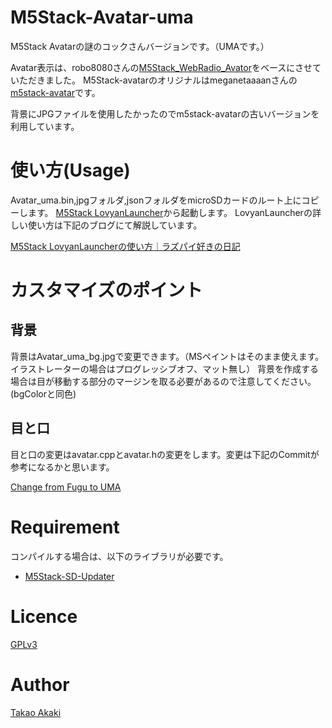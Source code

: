 # M5Stack-Avatar-uma

M5Stack Avatarの謎のコックさんバージョンです。（UMAです。）

Avatar表示は、robo8080さんの[M5Stack_WebRadio_Avator](https://github.com/robo8080/M5Stack_WebRadio_Avator)をベースにさせていただきました。
M5Stack-avatarのオリジナルはmeganetaaaanさんの[m5stack-avatar](https://github.com/meganetaaan/m5stack-avatar)です。

背景にJPGファイルを使用したかったのでm5stack-avatarの古いバージョンを利用しています。

# 使い方(Usage)

Avatar_uma.bin,jpgフォルダ,jsonフォルダをmicroSDカードのルート上にコピーします。
[M5Stack LovyanLauncher](https://github.com/lovyan03/M5Stack_LovyanLauncher)から起動します。
LovyanLauncherの詳しい使い方は下記のブログにて解説しています。

[M5Stack LovyanLauncherの使い方｜ラズパイ好きの日記](https://raspberrypi.mongonta.com/howto-use-m5stack-lovyanlauncher/)

# カスタマイズのポイント
## 背景
背景はAvatar_uma_bg.jpgで変更できます。（MSペイントはそのまま使えます。イラストレーターの場合はプログレッシブオフ、マット無し）
背景を作成する場合は目が移動する部分のマージンを取る必要があるので注意してください。(bgColorと同色)

## 目と口
目と口の変更はavatar.cppとavatar.hの変更をします。変更は下記のCommitが参考になるかと思います。

[Change from Fugu to UMA](https://github.com/mongonta0716/M5Stack-Avatar-uma/commit/8da0441fec0a3a6d0a4a4a33f9aa40b7c8aa51c7?diff=unified)

# Requirement

コンパイルする場合は、以下のライブラリが必要です。
* [M5Stack-SD-Updater](https://github.com/tobozo/M5Stack-SD-Updater)

# Licence
[GPLv3](https://github.com/mongonta0716/M5Stack-Avatar-uma/blob/master/LICENSE)

# Author
[Takao Akaki](https://twitter.com/mongonta555)
